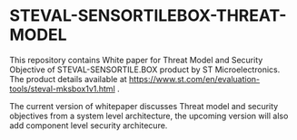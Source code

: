 # STEVAL-SENSORTILEBOX-THREAT-MODEL

This repository contains  White paper for Threat Model and Security Objective of STEVAL-SENSORTILE.BOX product by ST Microelectronics. The product details available at https://www.st.com/en/evaluation-tools/steval-mksbox1v1.html .

The current version of whitepaper discusses Threat model and security objectives from a system level architecture, the upcoming version will also add component level security architecure. 
